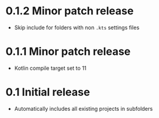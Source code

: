 # 0.1.2 Minor patch release

- Skip include for folders with non `.kts` settings files

# 0.1.1 Minor patch release

- Kotlin compile target set to 11

# 0.1 Initial release

- Automatically includes all existing projects in subfolders

